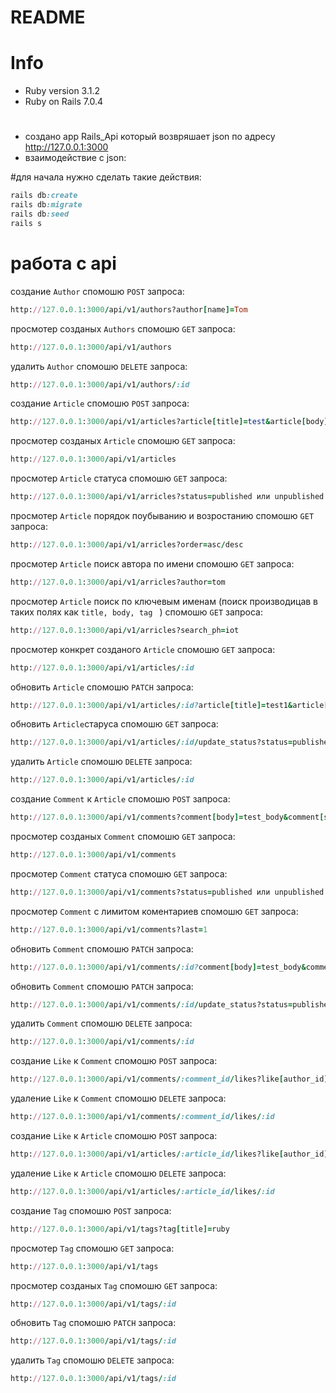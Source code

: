 # README

# Info
* Ruby version 3.1.2
* Ruby on Rails 7.0.4

#
* создано app Rails_Api который возвряшает json по адресу http://127.0.0.1:3000
* взаимодействие с json:

#для начала нужно сделать такие действия:

```ruby
rails db:create
rails db:migrate
rails db:seed
rails s
```

# работа с api
создание ```Author``` спомошю ```POST``` запроса:

```ruby
http://127.0.0.1:3000/api/v1/authors?author[name]=Tom
```
просмотер созданых ```Authors``` спомошю ```GET``` запроса:

```ruby
http://127.0.0.1:3000/api/v1/authors
```
удалить ```Author``` спомошю ```DELETE``` запроса:

```ruby
http://127.0.0.1:3000/api/v1/authors/:id
```

создание ```Article```  спомошю ```POST``` запроса:

```ruby
http://127.0.0.1:3000/api/v1/articles?article[title]=test&article[body]=test&article[author_id]=:author_id&article[status]=published
```

просмотер созданых ```Article``` спомошю ```GET``` запроса:

```ruby
http://127.0.0.1:3000/api/v1/articles
```

просмотер ```Article``` статуса спомошю ```GET``` запроса:

```ruby
http://127.0.0.1:3000/api/v1/arricles?status=published или unpublished
```
просмотер ```Article``` порядок поубыванию и возростанию спомошю ```GET``` запроса:

```ruby
http://127.0.0.1:3000/api/v1/arricles?order=asc/desc
```

просмотер ```Article``` поиск автора по имени спомошю ```GET``` запроса:

```ruby
http://127.0.0.1:3000/api/v1/arricles?author=tom
```

просмотер ```Article``` поиск по ключевым именам (поиск производицав в таких полях как ```title, body, tag ``` ) спомошю ```GET``` запроса:

```ruby
http://127.0.0.1:3000/api/v1/arricles?search_ph=iot
```

просмотер конкрет созданого ```Article``` спомошю ```GET``` запроса:

```ruby
http://127.0.0.1:3000/api/v1/articles/:id
```

обновить ```Article``` спомошю ```PATCH``` запроса:

```ruby
http://127.0.0.1:3000/api/v1/articles/:id?article[title]=test1&article[body]=test1&article[author_id]=:author_id&article[status]=published
```

обновить ```Article```старуса спомошю ```GET``` запроса:

```ruby
http://127.0.0.1:3000/api/v1/articles/:id/update_status?status=published или unpublished
```

удалить ```Article``` спомошю ```DELETE``` запроса:

```ruby
http://127.0.0.1:3000/api/v1/articles/:id
```

создание ```Comment``` к ```Article```  спомошю ```POST``` запроса:

```ruby
http://127.0.0.1:3000/api/v1/comments?comment[body]=test_body&comment[status]=published&comment[author_id]=:author_id&comment[article_id]=:article_id
```

просмотер созданых ```Comment``` спомошю ```GET``` запроса:

```ruby
http://127.0.0.1:3000/api/v1/comments
```

просмотер ```Comment``` статуса спомошю ```GET``` запроса:

```ruby
http://127.0.0.1:3000/api/v1/comments?status=published или unpublished
```

просмотер ```Comment``` c лимитом коментариев спомошю ```GET``` запроса:

```ruby
http://127.0.0.1:3000/api/v1/comments?last=1
```

обновить ```Comment``` спомошю ```PATCH``` запроса:

```ruby
http://127.0.0.1:3000/api/v1/comments/:id?comment[body]=test_body&comment[status]=published&comment[author_id]=:author_id&comment[article_id]=:article_id
```

обновить ```Comment``` спомошю ```PATCH``` запроса:

```ruby
http://127.0.0.1:3000/api/v1/comments/:id/update_status?status=published или unpublished
```

удалить ```Comment``` спомошю ```DELETE``` запроса:

```ruby
http://127.0.0.1:3000/api/v1/comments/:id
```

создание ```Like``` к ```Comment``` спомошю ```POST``` запроса:

```ruby
http://127.0.0.1:3000/api/v1/comments/:comment_id/likes?like[author_id]=:author_id
```

удаление ```Like``` к ```Comment``` спомошю ```DELETE``` запроса:

```ruby
http://127.0.0.1:3000/api/v1/comments/:comment_id/likes/:id
```

создание ```Like``` к ```Article``` спомошю ```POST``` запроса:

```ruby
http://127.0.0.1:3000/api/v1/articles/:article_id/likes?like[author_id]=:author_id
```

удаление ```Like``` к ```Article``` спомошю ```DELETE``` запроса:

```ruby
http://127.0.0.1:3000/api/v1/articles/:article_id/likes/:id
```

создание ```Tag``` спомошю ```POST``` запроса:

```ruby
http://127.0.0.1:3000/api/v1/tags?tag[title]=ruby
```

просмотер ```Tag``` спомошю ```GET``` запроса:

```ruby
http://127.0.0.1:3000/api/v1/tags
```

просмотер созданых ```Tag``` спомошю ```GET``` запроса:

```ruby
http://127.0.0.1:3000/api/v1/tags/:id
```

обновить ```Tag``` спомошю ```PATCH``` запроса:

```ruby
http://127.0.0.1:3000/api/v1/tags/:id
```

удалить ```Tag``` спомошю ```DELETE``` запроса:

```ruby
http://127.0.0.1:3000/api/v1/tags/:id
```





